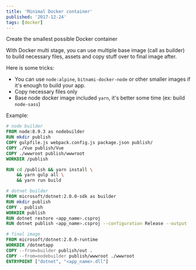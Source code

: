 ```yaml
---
title: 'Minimal Docker container'
published: '2017-12-24'
tags: [docker]
---
```


Create the smallest possible Docker container
<!-- more -->

With Docker multi stage, you can use multiple base image (call as builder) to build necessary files, assets and copy stuff over to final image after.

Here is some tricks:

-   You can use `node:alpine`, `bitnami-docker-node` or other smaller images if it's enough to build your app.
-   Copy necessary files only
-   Base node docker image included `yarn`, it's better some time (ex: build `node-sass`)

Example:

```dockerfile
# node builder
FROM node:8.9.3 as nodebuilder
RUN mkdir publish
COPY gulpfile.js webpack.config.js package.json publish/
COPY ./Vue publish/Vue
COPY ./wwwroot publish/wwwroot
WORKDIR /publish

RUN cd /publish && yarn install \
    && yarn gulp all \
    && yarn run build

# dotnet builder
FROM microsoft/dotnet:2.0.0-sdk as builder
RUN mkdir publish
COPY . publish
WORKDIR publish
RUN dotnet restore <app_name>.csproj
RUN dotnet publish <app_name>.csproj --configuration Release --output ./out

# final image
FROM microsoft/dotnet:2.0.0-runtime
WORKDIR /dotnetapp
COPY --from=builder publish/out .
COPY --from=nodebuilder publish/wwwroot ./wwwroot
ENTRYPOINT ["dotnet", "<app_name>.dll"]
```
